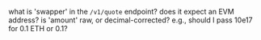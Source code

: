 what is 'swapper' in the `/v1/quote` endpoint? does it expect an EVM address?
is 'amount' raw, or decimal-corrected? e.g., should I pass 10e17 for 0.1 ETH or 0.1?